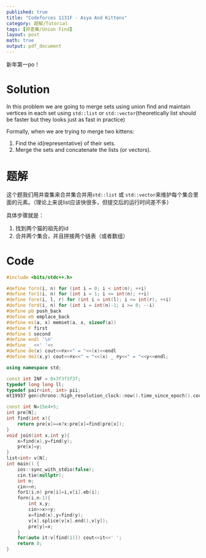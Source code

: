 ```yaml
---
published: true
title: "Codeforces 1131F - Asya And Kittens"
category: 题解/Tutorial
tags: [并查集/Union Find] 
layout: post
math: true
output: pdf_document
---
```


新年第一po！
<!-- more -->
# Solution

In this problem we are going to merge sets using union find and maintain vertices in each set using `std::list` or `std::vector`(theoretically list should be faster but they looks just as fast in practice)

Formally, when we are trying to merge two kittens:

1. Find the id(representative) of their sets.
2. Merge the sets and concatenate the lists (or vectors).

# 题解

这个题我们用并查集来合并集合并用`std::list` 或 `std::vector`来维护每个集合里面的元素。（理论上来说list应该快很多，但提交后的运行时间差不多）

具体步骤就是：

1. 找到两个猫的祖先的id
2. 合并两个集合，并且拼接两个链表（或者数组）

# Code
```cpp
#include <bits/stdc++.h>

#define forn(i, n) for (int i = 0; i < int(n); ++i)
#define for1(i, n) for (int i = 1; i <= int(n); ++i)
#define fore(i, l, r) for (int i = int(l); i <= int(r); ++i)
#define ford(i, n) for (int i = int(n)-1; i >= 0; --i)
#define pb push_back
#define eb emplace_back
#define ms(a, x) memset(a, x, sizeof(a))
#define F first
#define S second
#define endl '\n'
#define _ <<' '<<
#define de(x) cout<<#x<<" = "<<(x)<<endl
#define de2(x,y) cout<<#x<<" = "<<(x) _ #y<<" = "<<y<<endl;

using namespace std;

const int INF = 0x3f3f3f3f;
typedef long long ll;
typedef pair<int, int> pii;
mt19937 gen(chrono::high_resolution_clock::now().time_since_epoch().count());

const int N=15e4+5;
int pre[N];
int find(int x){
    return pre[x]==x?x:pre[x]=find(pre[x]);
}
void join(int x,int y){
    x=find(x),y=find(y);
    pre[x]=y;
}
list<int> v[N];
int main() {
    ios::sync_with_stdio(false);
    cin.tie(nullptr);
	int n;
    cin>>n;
    for1(i,n) pre[i]=i,v[i].eb(i);
    forn(i,n-1){
        int x,y;
        cin>>x>>y;
        x=find(x),y=find(y);
        v[x].splice(v[x].end(),v[y]);    
        pre[y]=x;
    }
    for(auto it:v[find(1)]) cout<<it<<' ';
    return 0;
}
```